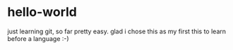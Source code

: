 # hello-world
just learning git, so far pretty easy. glad i chose this as my first this to learn before a language :-)
